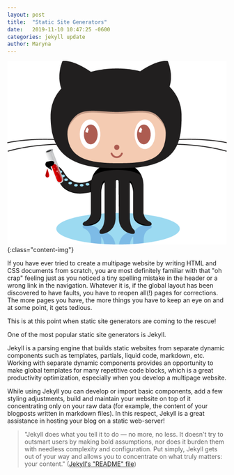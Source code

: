 ```yaml
---
layout: post
title:  "Static Site Generators"
date:   2019-11-10 10:47:25 -0600
categories: jekyll update
author: Maryna
---
```


![jekyll-theme-image](/assets/pic/jekyll.png){:class="content-img"}

If you have ever tried to create a multipage website by writing HTML and CSS documents from scratch, you are most definitely familiar with that "oh crap" feeling just as you noticed a tiny spelling mistake in the header or a wrong link in the navigation. Whatever it is, if the global layout has been discovered to have faults, you have to reopen all(!) pages for corrections. The more pages you have, the more things you have to keep an eye on and at some point, it gets tedious.

This is at this point when static site generators are coming to the rescue!  

One of the most popular static site generators is Jekyll. 

Jekyll is a parsing engine that builds static websites from separate dynamic components such as templates, partials, liquid code, markdown, etc. Working with separate dynamic components provides an opportunity to make global templates for many repetitive code blocks, which is a great productivity optimization, especially when you develop a multipage website.  

While using Jekyll you can develop or import basic components, add a few styling adjustments, build and maintain your website on top of it concentrating only on your raw data (for example, the content of your blogposts written in markdown files). In this respect, Jekyll is a great assistance in hosting your blog on a static web-server!


<blockquote>"Jekyll does what you tell it to do — no more, no less. It doesn't try to outsmart users by making bold
    assumptions, nor does it burden them with needless complexity and configuration. Put simply, Jekyll gets out of your
    way and allows you to concentrate on what truly matters: your content." (<a href="https://github.com/jekyll/jekyll/blob/master/README.markdown">Jekyll's "README" file</a>)</blockquote>

